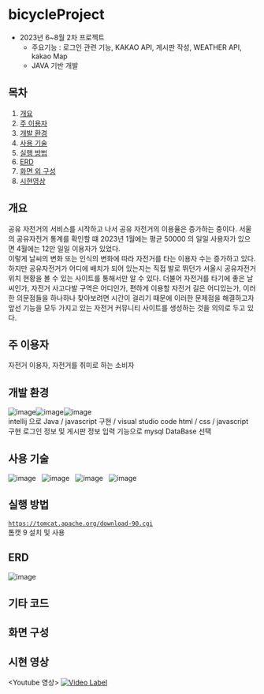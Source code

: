 # bicycleProject

+ 2023년 6~8월 2차 프로젝트
    - 주요기능 : 로그인 관련 기능, KAKAO API, 게시판 작성, WEATHER API, kakao Map
    - JAVA 기반 개발
 
## 목차
1. [개요](#개요)
2. [주 이용자](#주-이용자)
3. [개발 환경](#개발-환경)
4. [사용 기술](#사용-기술)
5. [실행 방법](#실행-방법)
6. [ERD](#erd)
7. [화면 외 구성](#화면-구성)
8. [시현영상](#시현-영상)


## 개요
공유 자전거의 서비스를 시작하고 나서 공유 자전거의 이용율은 증가하는 중이다. 서울의 공유자전거 통계를 확인할 떄 2023년 1월에는 평균 50000 의 일일 사용자가 있으면 4월에는 12만 일일 이용자가 있었다.<br>
이렇게 날씨의 변화 또는 인식의 변화에 따라 자전거를 타는 이용자 수는 증가하고 있다. 하지만 공유자전거가 어디에 배치가 되어 있는지는 직접 발로 뛰던가 서울시 공유자전거 위치 현황을 볼 수 있는 사이트를 통해서만 알 수 있다. 더불어 자전거를 타기에 좋은 날씨인가, 자전거 사고다발 구역은 어디인가, 편하게 이용할 자전거 길은 어디있는가, 이러한 의문점들을 하나하나 찾아보려면 시간이 걸리기 때문에 이러한 문제점을 해결하고자 앞선 기능을 모두 가지고 있는 자전거 커뮤니티 사이트를 생성하는 것을 의의로 두고 있다.<br>

## 주 이용자
자전거 이용자, 자전거를 취미로 하는 소비자
## 개발 환경
![image](https://github.com/leem5514/CocktailProject/assets/116091798/df032a32-7a9a-48b8-aa67-926feeb84821)![image](https://github.com/leem5514/CocktailProject/assets/116091798/f824aa42-51a5-4446-8883-81639f5641aa)![image](https://github.com/leem5514/CocktailProject/assets/116091798/a319994e-0c89-458b-8e6c-dddcef4df672)<br>
intellij 으로 Java / javascript 구현 / visual studio code html / css / javascript 구현 
로그인 정보 및 게시판 정보 입력 기능으로 mysql DataBase 선택
## 사용 기술
![image](https://github.com/leem5514/CocktailProject/assets/116091798/0fb26f38-0ef8-434c-849b-b0cc9700e587) &nbsp;
![image](https://github.com/leem5514/CocktailProject/assets/116091798/5dd6bb86-cb67-41a9-bcc1-fdabc227c905) &nbsp;
![image](https://github.com/leem5514/CocktailProject/assets/116091798/a28922f2-e4fb-4d62-8ede-a51c2ac3f736) &nbsp;
![image](https://github.com/leem5514/CocktailProject/assets/116091798/4b92c401-ac71-4c36-9163-9e6e66edb039)

## 실행 방법
<code>https://tomcat.apache.org/download-90.cgi</code><br>
톰캣 9 설치 및 사용<br>

## ERD

![image](https://github.com/leem5514/bicycleProject/assets/116091798/fef1a483-2d64-4dcd-af44-f93f09901e52)

## 기타 코드

## 화면 구성


## 시현 영상
<Youtube 영상>
[![Video Label](http://img.youtube.com/vi/FVN-WD0xFwI/0.jpg)](https://youtu.be/FVN-WD0xFwI)
